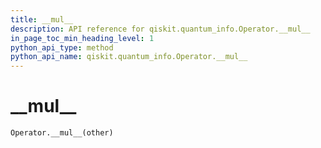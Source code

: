 ```yaml
---
title: __mul__
description: API reference for qiskit.quantum_info.Operator.__mul__
in_page_toc_min_heading_level: 1
python_api_type: method
python_api_name: qiskit.quantum_info.Operator.__mul__
---
```


# \_\_mul\_\_

<span id="qiskit.quantum_info.Operator.__mul__" />

`Operator.__mul__(other)`

